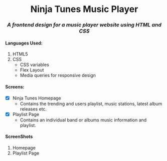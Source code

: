 <h1 align="center">  Ninja Tunes Music Player</h1>
<h3 align="center"><i> A frontend design for a music player website using HTML and CSS</i></h3>

#### Languages Used:
1. HTML5
2. CSS
   - CSS variables
   - Flex Layout
   - Media queries for responsive design
   
#### Screens:
- [x] Ninja Tunes Homepage
  - Contains the trending and users playlist, music stations, latest album releases etc.
- [x] Playlist Page
  - Contains an individual band or albums music information and playlist.
#### ScreenShots
1. Homepage
2. Playlist Page
